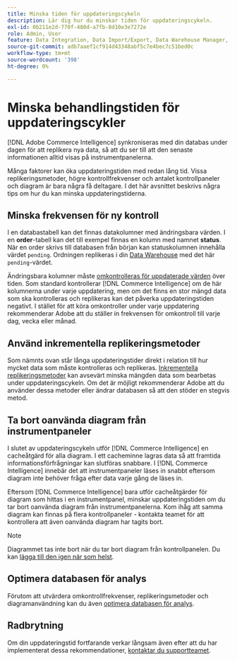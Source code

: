 ```yaml
---
title: Minska tiden för uppdateringscykeln
description: Lär dig hur du minskar tiden för uppdateringscykeln.
exl-id: 0b211e2d-770f-480d-a7fb-8d10e3e7272e
role: Admin, User
feature: Data Integration, Data Import/Export, Data Warehouse Manager, Dashboards
source-git-commit: adb7aaef1cf914d43348abf5c7e4bec7c51bed0c
workflow-type: tm+mt
source-wordcount: '398'
ht-degree: 0%

---
```


# Minska behandlingstiden för uppdateringscykler

[!DNL Adobe Commerce Intelligence] synkroniseras med din databas under dagen för att replikera nya data, så att du ser till att den senaste informationen alltid visas på instrumentpanelerna.

Många faktorer kan öka uppdateringstiden med redan lång tid. Vissa replikeringsmetoder, högre kontrollfrekvenser och antalet kontrollpaneler och diagram är bara några få deltagare. I det här avsnittet beskrivs några tips om hur du kan minska uppdateringstiderna.

## Minska frekvensen för ny kontroll

I en databastabell kan det finnas datakolumner med ändringsbara värden. I en **order**-tabell kan det till exempel finnas en kolumn med namnet **status**. När en order skrivs till databasen från början kan statuskolumnen innehålla värdet `pending`. Ordningen replikeras i din [Data Warehouse](../data-analyst/data-warehouse-mgr/tour-dwm.md) med det här `pending`-värdet.

Ändringsbara kolumner måste [omkontrolleras för uppdaterade värden](../data-analyst/data-warehouse-mgr/cfg-data-rechecks.md) över tiden. Som standard kontrollerar [!DNL Commerce Intelligence] om de här kolumnerna under varje uppdatering, men om det finns en stor mängd data som ska kontrolleras och replikeras kan det påverka uppdateringstiden negativt. I stället för att köra omkontroller under varje uppdatering rekommenderar Adobe att du ställer in frekvensen för omkontroll till varje dag, vecka eller månad.

## Använd inkrementella replikeringsmetoder

Som nämnts ovan står långa uppdateringstider direkt i relation till hur mycket data som måste kontrolleras och replikeras. [Inkrementella replikeringsmetoder](../data-analyst/data-warehouse-mgr/cfg-replication-methods.md) kan avsevärt minska mängden data som bearbetas under uppdateringscykeln. Om det är möjligt rekommenderar Adobe att du använder dessa metoder eller ändrar databasen så att den stöder en stegvis metod.

## Ta bort oanvända diagram från instrumentpaneler

I slutet av uppdateringscykeln utför [!DNL Commerce Intelligence] en cacheåtgärd för alla diagram. I ett cacheminne lagras data så att framtida informationsförfrågningar kan slutföras snabbare. I [!DNL Commerce Intelligence] innebär det att instrumentpaneler läses in snabbt eftersom diagram inte behöver fråga efter data varje gång de läses in.

Eftersom [!DNL Commerce Intelligence] bara utför cacheåtgärder för diagram som hittas i en instrumentpanel, minskar uppdateringstiden om du tar bort oanvända diagram från instrumentpanelerna. Kom ihåg att samma diagram kan finnas på flera kontrollpaneler - kontakta teamet för att kontrollera att även oanvända diagram har tagits bort.

>[!NOTE]
>
>Diagrammet tas inte bort när du tar bort diagram från kontrollpanelen. Du kan [lägga till den igen när som helst](../data-user/dashboards/add-charts-dashboard.md).

## Optimera databasen för analys

Förutom att utvärdera omkontrollfrekvenser, replikeringsmetoder och diagramanvändning kan du även [optimera databasen för analys](../best-practices/opt-db-analysis.md).

## Radbrytning

Om din uppdateringstid fortfarande verkar långsam även efter att du har implementerat dessa rekommendationer, [kontaktar du supportteamet](https://experienceleague.adobe.com/docs/commerce-knowledge-base/kb/troubleshooting/miscellaneous/mbi-service-policies.html).
